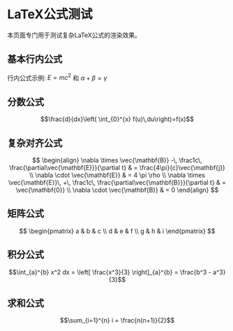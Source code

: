 # LaTeX公式测试

本页面专门用于测试复杂LaTeX公式的渲染效果。

## 基本行内公式

行内公式示例: $E=mc^2$ 和 $\alpha + \beta = \gamma$

## 分数公式

$$\frac{d}{dx}\left( \int_{0}^{x} f(u)\,du\right)=f(x)$$

## 复杂对齐公式

$$
\begin{align}
\nabla \times \vec{\mathbf{B}} -\, \frac1c\, \frac{\partial\vec{\mathbf{E}}}{\partial t} & = \frac{4\pi}{c}\vec{\mathbf{j}} \\
\nabla \cdot \vec{\mathbf{E}} & = 4 \pi \rho \\
\nabla \times \vec{\mathbf{E}}\, +\, \frac1c\, \frac{\partial\vec{\mathbf{B}}}{\partial t} & = \vec{\mathbf{0}} \\
\nabla \cdot \vec{\mathbf{B}} & = 0
\end{align}
$$

## 矩阵公式

$$
\begin{pmatrix}
a & b & c \\
d & e & f \\
g & h & i
\end{pmatrix}
$$

## 积分公式

$$\int_{a}^{b} x^2 dx = \left[ \frac{x^3}{3} \right]_{a}^{b} = \frac{b^3 - a^3}{3}$$

## 求和公式

$$\sum_{i=1}^{n} i = \frac{n(n+1)}{2}$$ 